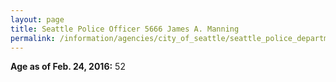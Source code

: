 ```yaml
---
layout: page
title: Seattle Police Officer 5666 James A. Manning
permalink: /information/agencies/city_of_seattle/seattle_police_department/copbook/5666/
---
```


**Age as of Feb. 24, 2016:** 52
